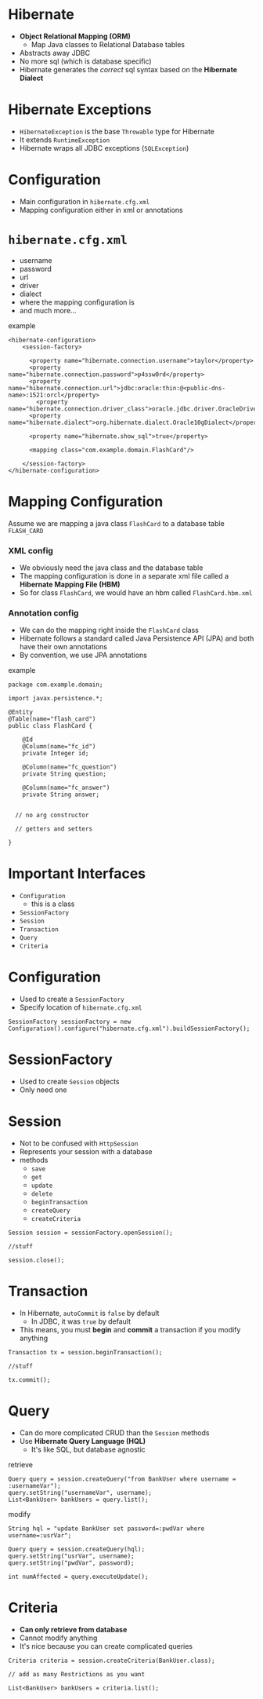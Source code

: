 # Hibernate
* **Object Relational Mapping (ORM)**
  * Map Java classes to Relational Database tables
* Abstracts away JDBC
* No more sql (which is database specific)
* Hibernate generates the *correct* sql syntax based on the **Hibernate Dialect**

# Hibernate Exceptions
* `HibernateException` is the base `Throwable` type for Hibernate
* It extends `RuntimeException`
* Hibernate wraps all JDBC exceptions (`SQLException`)


# Configuration
* Main configuration in `hibernate.cfg.xml`
* Mapping configuration either in xml or annotations

# `hibernate.cfg.xml`
* username
* password
* url
* driver
* dialect
* where the mapping configuration is
* and much more...

example

```
<hibernate-configuration>
    <session-factory>

      <property name="hibernate.connection.username">taylor</property>
      <property name="hibernate.connection.password">p4ssw0rd</property>
      <property name="hibernate.connection.url">jdbc:oracle:thin:@<public-dns-name>:1521:orcl</property>
	    <property name="hibernate.connection.driver_class">oracle.jdbc.driver.OracleDriver</property>
      <property name="hibernate.dialect">org.hibernate.dialect.Oracle10gDialect</property>

      <property name="hibernate.show_sql">true</property>

      <mapping class="com.example.domain.FlashCard"/>    

    </session-factory>
</hibernate-configuration>
```

# Mapping Configuration

Assume we are mapping a java class `FlashCard` to a database table `FLASH_CARD`

### XML config
* We obviously need the java class and the database table
* The mapping configuration is done in a separate xml file called a **Hibernate Mapping File (HBM)**
* So for class `FlashCard`, we would have an hbm called `FlashCard.hbm.xml`

### Annotation config
* We can do the mapping right inside the `FlashCard` class
* Hibernate follows a standard called Java Persistence API (JPA) and both have their own annotations
* By convention, we use JPA annotations

example

```
package com.example.domain;

import javax.persistence.*;

@Entity
@Table(name="flash_card")
public class FlashCard {

	@Id
	@Column(name="fc_id")
	private Integer id;

	@Column(name="fc_question")
	private String question;

	@Column(name="fc_answer")
	private String answer;


  // no arg constructor

  // getters and setters

}
```

# Important Interfaces
* `Configuration`
  * this is a class
* `SessionFactory`
* `Session`
* `Transaction`
* `Query`
* `Criteria`

# Configuration
* Used to create a `SessionFactory`
* Specify location of `hibernate.cfg.xml`

```
SessionFactory sessionFactory = new Configuration().configure("hibernate.cfg.xml").buildSessionFactory();
```

# SessionFactory
* Used to create `Session` objects
* Only need one


# Session
* Not to be confused with `HttpSession`
* Represents your session with a database
* methods
  * `save`
  * `get`
  * `update`
  * `delete`
  * `beginTransaction`
  * `createQuery`
  * `createCriteria`

```
Session session = sessionFactory.openSession();

//stuff

session.close();
```

# Transaction
* In Hibernate, `autoCommit` is `false` by default
  * In JDBC, it was `true` by default
* This means, you must **begin** and **commit** a transaction if you modify anything

```
Transaction tx = session.beginTransaction();

//stuff

tx.commit();
```

# Query
* Can do more complicated CRUD than the `Session` methods
* Use **Hibernate Query Language (HQL)**
  * It's like SQL, but database agnostic

retrieve

```
Query query = session.createQuery("from BankUser where username = :usernameVar");
query.setString("usernameVar", username);
List<BankUser> bankUsers = query.list();
```

modify

```
String hql = "update BankUser set password=:pwdVar where username=:usrVar";

Query query = session.createQuery(hql);
query.setString("usrVar", username);
query.setString("pwdVar", password);

int numAffected = query.executeUpdate();
```

# Criteria
* **Can only retrieve from database**
* Cannot modify anything
* It's nice because you can create complicated queries

```
Criteria criteria = session.createCriteria(BankUser.class);

// add as many Restrictions as you want

List<BankUser> bankUsers = criteria.list();
```
